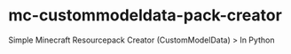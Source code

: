 # mc-custommodeldata-pack-creator
Simple Minecraft Resourcepack Creator (CustomModelData) > In Python
